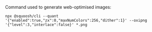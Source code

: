Command used to generate web-optimised images:

```shell
npx @squoosh/cli --quant '{"enabled":true,"zx":0,"maxNumColors":256,"dither":1}' --oxipng '{"level":3,"interlace":false}' *.png
```